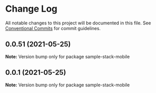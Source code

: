 # Change Log

All notable changes to this project will be documented in this file.
See [Conventional Commits](https://conventionalcommits.org) for commit guidelines.

## 0.0.51 (2021-05-25)

**Note:** Version bump only for package sample-stack-mobile





## 0.0.1 (2021-05-25)

**Note:** Version bump only for package sample-stack-mobile
